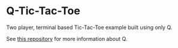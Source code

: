 # Q-Tic-Tac-Toe
Two player, terminal based Tic-Tac-Toe example built using only Q.

See [this repository](https://github.com/QRX53/Q) for more information about Q.
